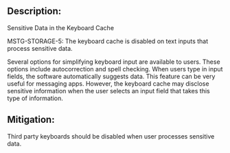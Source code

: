 ## Description:

Sensitive Data in the Keyboard Cache

MSTG-STORAGE-5: The keyboard cache is disabled on text inputs that process sensitive data.

Several options for simplifying keyboard input are available to users. These options include autocorrection and spell checking. When users type in input fields, the software automatically suggests data. This feature can be very useful for messaging apps. However, the keyboard cache may disclose sensitive information when the user selects an input field that takes this type of information.


## Mitigation:

Third party keyboards should be disabled when user processes sensitive data.
